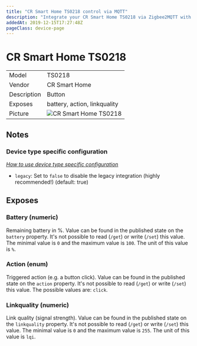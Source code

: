 ```yaml
---
title: "CR Smart Home TS0218 control via MQTT"
description: "Integrate your CR Smart Home TS0218 via Zigbee2MQTT with whatever smart home infrastructure you are using without the vendors bridge or gateway."
addedAt: 2019-12-15T17:27:48Z
pageClass: device-page
---
```


<!-- !!!! -->
<!-- ATTENTION: This file is auto-generated through docgen! -->
<!-- You can only edit the "## Notes"-Section till next h1 (#) or h2 heading (##). -->
<!-- Do NOT use h1 or h2 heading within "## Notes"-Section. -->
<!-- !!!! -->

# CR Smart Home TS0218

|     |     |
|-----|-----|
| Model | TS0218  |
| Vendor  | CR Smart Home  |
| Description | Button |
| Exposes | battery, action, linkquality |
| Picture | ![CR Smart Home TS0218](https://psi-4ward.github.io/zigbee2mqtt.io/images/devices/TS0218.jpg) |


<!-- Notes BEGIN: You can edit here. Add "## Notes" headline if not already present. -->
## Notes

### Device type specific configuration
*[How to use device type specific configuration](../guide/configuration/devices-groups.md#specific-device-options)*

* `legacy`: Set to `false` to disable the legacy integration (highly recommended!) (default: true)

<!-- Notes END: Do not edit below this line -->


## Exposes

### Battery (numeric)
Remaining battery in %.
Value can be found in the published state on the `battery` property.
It's not possible to read (`/get`) or write (`/set`) this value.
The minimal value is `0` and the maximum value is `100`.
The unit of this value is `%`.

### Action (enum)
Triggered action (e.g. a button click).
Value can be found in the published state on the `action` property.
It's not possible to read (`/get`) or write (`/set`) this value.
The possible values are: `click`.

### Linkquality (numeric)
Link quality (signal strength).
Value can be found in the published state on the `linkquality` property.
It's not possible to read (`/get`) or write (`/set`) this value.
The minimal value is `0` and the maximum value is `255`.
The unit of this value is `lqi`.

